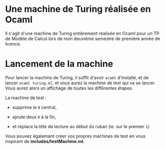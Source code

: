 # Une machine de Turing réalisée en Ocaml

Il s'agit d'une machine de Turing entièrement réalisée en Ocaml pour un TP de Modèle de Calcul lors de mon deuxième semestre de première année de licence.

# Lancement de la machine

Pour lancer la machine de Turing, il suffit d'avoir `ocaml` d'installé, et de lancer `ocaml turing.ml`, et vous aurez la machine de test qui va se lancer. Vous aurez alors un affichage de toutes les différentes étapes.

La machine de test :

 - supprime le `0` central,

 - ajoute deux `0` à la fin,

 - et replace la tête de lecture au début du ruban (ie. sur le premier `1`)

Vous pouvez également créer vos propres machines de test en vous inspirant de **includes/testMachine.ml**.
